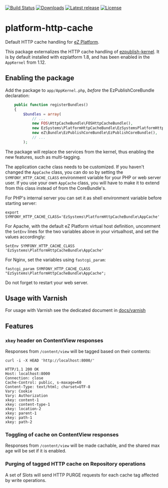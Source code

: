 [![Build Status](https://img.shields.io/travis/ezsystems/ezplatform-http-cache.svg?style=flat-square&branch=master)](https://travis-ci.org/ezsystems/ezplatform-http-cache)
[![Downloads](https://img.shields.io/packagist/dt/ezsystems/ezplatform-http-cache.svg?style=flat-square)](https://packagist.org/packages/ezsystems/ezplatform-http-cache)
[![Latest release](https://img.shields.io/github/release/ezsystems/ezplatform-http-cache.svg?style=flat-square)](https://github.com/ezsystems/ezplatform-http-cache/releases)
[![License](https://img.shields.io/packagist/l/ezsystems/ezplatform-http-cache.svg?style=flat-square)](LICENSE)

# platform-http-cache

Default HTTP cache handling for [eZ Platform][ezplatform].

This package externalizes the HTTP cache handling of [ezpublish-kernel][ezpublish-kernel].
It is by default installed with ezplatform 1.8, and has been enabled in the `AppKernel` from 1.12.

## Enabling the package
Add the package to `app/AppKernel.php`, *before* the EzPublishCoreBundle declaration:

```php
    public function registerBundles()
    {
        $bundles = array(
            // ...
            new FOS\HttpCacheBundle\FOSHttpCacheBundle(),
            new EzSystems\PlatformHttpCacheBundle\EzSystemsPlatformHttpCacheBundle(),
            new eZ\Bundle\EzPublishCoreBundle\EzPublishCoreBundle(),
            // ...
        );
```

The package will replace the services from the kernel, thus enabling the new features, such as multi-tagging.

The application cache class needs to be customized. If you haven't changed the `AppCache` class, you can do so
by setting the `SYMFONY_HTTP_CACHE_CLASS` environment variable for your PHP or web server user.
If you use your own `AppCache` class, you will have to make it to extend from this class instead
of from the CoreBundle's.

For PHP's internal server you can set it as shell environment variable before starting server:

    export SYMFONY_HTTP_CACHE_CLASS='EzSystems\PlatformHttpCacheBundle\AppCache'

For Apache, with the default eZ Platform virtual host definition, uncomment the `SetEnv` lines for the two
variables above in your virtualhost, and set the values accordingly:

    SetEnv SYMFONY_HTTP_CACHE_CLASS 'EzSystems\PlatformHttpCacheBundle\AppCache'

For Nginx, set the variables using `fastcgi_param`:

    fastcgi_param SYMFONY_HTTP_CACHE_CLASS "EzSystems\PlatformHttpCacheBundle\AppCache";
    
Do not forget to restart your web server.

## Usage with Varnish

For usage with Varnish see the dedicated document in [docs/varnish](docs/varnish/varnish.md)


## Features

### `xkey` header on ContentView responses
Responses from `/content/view` will be tagged based on their contents:

```
curl -i -X HEAD 'http://localhost:8000/'

HTTP/1.1 200 OK
Host: localhost:8000
Connection: close
Cache-Control: public, s-maxage=60
Content-Type: text/html; charset=UTF-8
Vary: Cookie
Vary: Authorization
xkey: content-1
xkey: content-type-1
xkey: location-2
xkey: parent-1
xkey: path-1
xkey: path-2
```

### Toggling of cache on ContentView responses
Responses from `/content/view` will be made cachable, and the shared max age will be set if it is enabled.

### Purging of tagged HTTP cache on Repository operations
A set of Slots will send HTTP PURGE requests for each cache tag affected by write operations. 

[ezplatform]: http://github.com/ezsystems/ezplatform
[ezpublish-kernel]: http://github.com/ezsystems/ezpubish-kernel
